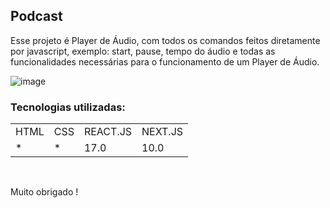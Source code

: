 <h2>Podcast</h2>
  
<p>Esse projeto é Player de Áudio, com todos os comandos feitos diretamente por javascript, exemplo: start, pause, tempo do áudio e todas as funcionalidades necessárias para o funcionamento de um Player de Áudio.</p>

![image](https://user-images.githubusercontent.com/70349830/116023067-d30e6680-a621-11eb-8fff-82a620a731fa.png)

<h3>Tecnologias utilizadas:</h3>
<table>
  <tr>
    <td>HTML</td>
    <td>CSS</td>
    <td>REACT.JS</td>
     <td>NEXT.JS</td>
  </tr>
   <tr>
    <td>*</td>
    <td>*</td>
    <td>17.0</td>
     <td>10.0</td>
  </tr>
  
</table>
<br/>

Muito obrigado !
